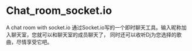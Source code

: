 # Chat_room_socket.io
A chat room with socket.io
通过Socket.io写的一个即时聊天工具。输入昵称加入聊天室，您就可以和聊天室的成员聊天了，
同时还可以收听Dj为您选择的歌曲，尽情享受它吧。
